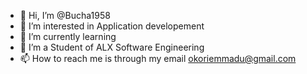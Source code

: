 - 👋 Hi, I’m @Bucha1958
- 👀 I’m interested in Application developement
- 🌱 I’m currently learning
- 💞️ I’m a Student of ALX Software Engineering
- 📫 How to reach me is through my email okoriemmadu@gmail.com
<!---
Bucha1958/Bucha1958 is a ✨ special ✨ repository because its `README.md` (this file) appears on your GitHub profile.
You can click the Preview link to take a look at your changes.
--->
